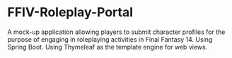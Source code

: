 # FFIV-Roleplay-Portal
A mock-up application allowing players to submit character profiles for the purpose of engaging in roleplaying activities in Final Fantasy 14. Using Spring Boot.
Using Thymeleaf as the template engine for web views.
